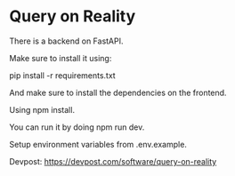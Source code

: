 # Query on Reality

There is a backend on FastAPI.

Make sure to install it using:

pip install -r requirements.txt

And make sure to install the dependencies on the frontend.

Using npm install.

You can run it by doing npm run dev.

Setup environment variables from .env.example.

Devpost: https://devpost.com/software/query-on-reality

